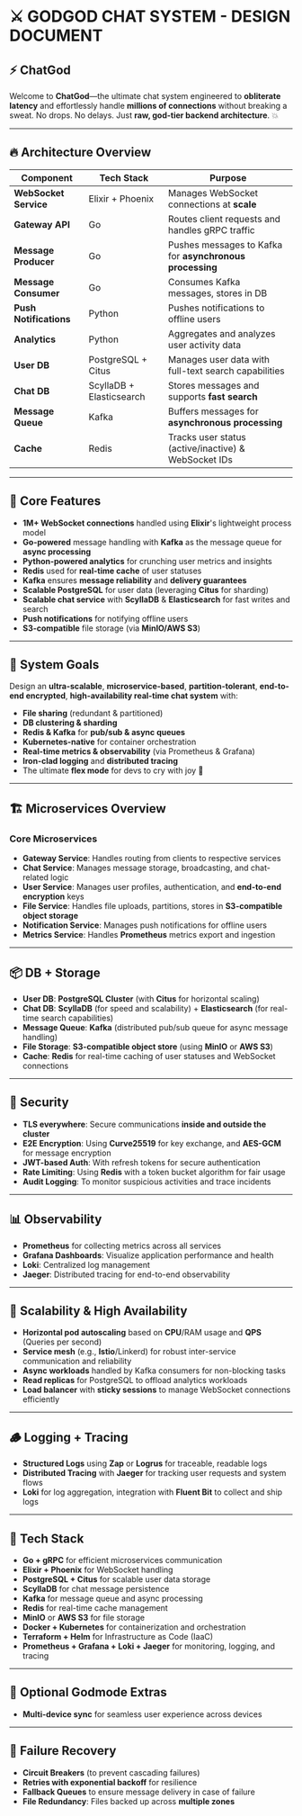 # ⚔️ **GODGOD CHAT SYSTEM** - DESIGN DOCUMENT

## ⚡ **ChatGod**

Welcome to **ChatGod**—the ultimate chat system engineered to **obliterate latency** and effortlessly handle **millions of connections** without breaking a sweat. No drops. No delays. Just **raw, god-tier backend architecture**. 💥

---

## 🔥 **Architecture Overview**

| Component              | Tech Stack           | Purpose                                             |
|------------------------|----------------------|-----------------------------------------------------|
| **WebSocket Service**   | Elixir + Phoenix     | Manages WebSocket connections at **scale**          |
| **Gateway API**         | Go                   | Routes client requests and handles gRPC traffic     |
| **Message Producer**    | Go                   | Pushes messages to Kafka for **asynchronous processing** |
| **Message Consumer**    | Go                   | Consumes Kafka messages, stores in DB               |
| **Push Notifications**  | Python               | Pushes notifications to offline users               |
| **Analytics**           | Python               | Aggregates and analyzes user activity data          |
| **User DB**             | PostgreSQL + Citus   | Manages user data with full-text search capabilities |
| **Chat DB**             | ScyllaDB + Elasticsearch | Stores messages and supports **fast search**        |
| **Message Queue**       | Kafka                | Buffers messages for **asynchronous processing**    |
| **Cache**               | Redis                | Tracks user status (active/inactive) & WebSocket IDs |

---

## 🚀 **Core Features**

- **1M+ WebSocket connections** handled using **Elixir**'s lightweight process model
- **Go-powered** message handling with **Kafka** as the message queue for **async processing**
- **Python-powered analytics** for crunching user metrics and insights
- **Redis** used for **real-time cache** of user statuses
- **Kafka** ensures **message reliability** and **delivery guarantees**
- **Scalable PostgreSQL** for user data (leveraging **Citus** for sharding)
- **Scalable chat service** with **ScyllaDB** & **Elasticsearch** for fast writes and search
- **Push notifications** for notifying offline users
- **S3-compatible** file storage (via **MinIO/AWS S3**)

---

## 🧠 **System Goals**

Design an **ultra-scalable**, **microservice-based**, **partition-tolerant**, **end-to-end encrypted**, **high-availability real-time chat system** with:  
- **File sharing** (redundant & partitioned)
- **DB clustering & sharding**
- **Redis & Kafka** for **pub/sub & async queues**
- **Kubernetes-native** for container orchestration
- **Real-time metrics & observability** (via Prometheus & Grafana)
- **Iron-clad logging** and **distributed tracing**
- The ultimate **flex mode** for devs to cry with joy 🥲

---

## 🏗️ **Microservices Overview**

### **Core Microservices**

- **Gateway Service**: Handles routing from clients to respective services
- **Chat Service**: Manages message storage, broadcasting, and chat-related logic
- **User Service**: Manages user profiles, authentication, and **end-to-end encryption** keys
- **File Service**: Handles file uploads, partitions, stores in **S3-compatible object storage**
- **Notification Service**: Manages push notifications for offline users
- **Metrics Service**: Handles **Prometheus** metrics export and ingestion


---

## 📦 **DB + Storage**

- **User DB**: **PostgreSQL Cluster** (with **Citus** for horizontal scaling)
- **Chat DB**: **ScyllaDB** (for speed and scalability) + **Elasticsearch** (for real-time search capabilities)
- **Message Queue**: **Kafka** (distributed pub/sub queue for async message handling)
- **File Storage**: **S3-compatible object store** (using **MinIO** or **AWS S3**)
- **Cache**: **Redis** for real-time caching of user statuses and WebSocket connections

---

## 🔐 **Security**

- **TLS everywhere**: Secure communications **inside and outside the cluster**
- **E2E Encryption**: Using **Curve25519** for key exchange, and **AES-GCM** for message encryption
- **JWT-based Auth**: With refresh tokens for secure authentication
- **Rate Limiting**: Using **Redis** with a token bucket algorithm for fair usage
- **Audit Logging**: To monitor suspicious activities and trace incidents

---

## 📊 **Observability**

- **Prometheus** for collecting metrics across all services
- **Grafana Dashboards**: Visualize application performance and health
- **Loki**: Centralized log management
- **Jaeger**: Distributed tracing for end-to-end observability

---

## 🧱 **Scalability & High Availability**

- **Horizontal pod autoscaling** based on **CPU**/RAM usage and **QPS** (Queries per second)
- **Service mesh** (e.g., **Istio**/Linkerd) for robust inter-service communication and reliability
- **Async workloads** handled by Kafka consumers for non-blocking tasks
- **Read replicas** for PostgreSQL to offload analytics workloads
- **Load balancer** with **sticky sessions** to manage WebSocket connections efficiently

---

## 🪵 **Logging + Tracing**

- **Structured Logs** using **Zap** or **Logrus** for traceable, readable logs
- **Distributed Tracing** with **Jaeger** for tracking user requests and system flows
- **Loki** for log aggregation, integration with **Fluent Bit** to collect and ship logs

---

## 🧰 **Tech Stack**

- **Go + gRPC** for efficient microservices communication
- **Elixir + Phoenix** for WebSocket handling
- **PostgreSQL + Citus** for scalable user data storage
- **ScyllaDB** for chat message persistence
- **Kafka** for message queue and async processing
- **Redis** for real-time cache management
- **MinIO** or **AWS S3** for file storage
- **Docker + Kubernetes** for containerization and orchestration
- **Terraform + Helm** for Infrastructure as Code (IaaC)
- **Prometheus + Grafana + Loki + Jaeger** for monitoring, logging, and tracing

---

## 🧠 **Optional Godmode Extras**

- **Multi-device sync** for seamless user experience across devices

---

## 🚨 **Failure Recovery**

- **Circuit Breakers** (to prevent cascading failures)
- **Retries with exponential backoff** for resilience
- **Fallback Queues** to ensure message delivery in case of failure
- **File Redundancy**: Files backed up across **multiple zones**